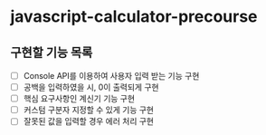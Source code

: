 # javascript-calculator-precourse

## 구현할 기능 목록
- [ ] Console API를 이용하여 사용자 입력 받는 기능 구현
- [ ] 공백을 입력하였을 시, 0이 출력되게 구현
- [ ] 핵심 요구사항인 계신기 기능 구현
- [ ] 커스텀 구분자 지정할 수 있게 기능 구현
- [ ] 잘못된 값을 입력할 경우 에러 처리 구현